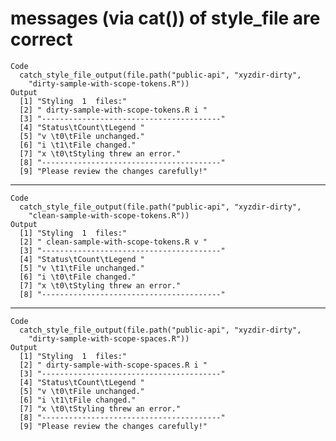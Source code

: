 # messages (via cat()) of style_file are correct

    Code
      catch_style_file_output(file.path("public-api", "xyzdir-dirty",
        "dirty-sample-with-scope-tokens.R"))
    Output
      [1] "Styling  1  files:"                      
      [2] " dirty-sample-with-scope-tokens.R i "    
      [3] "----------------------------------------"
      [4] "Status\tCount\tLegend "                  
      [5] "v \t0\tFile unchanged."                  
      [6] "i \t1\tFile changed."                    
      [7] "x \t0\tStyling threw an error."          
      [8] "----------------------------------------"
      [9] "Please review the changes carefully!"    

---

    Code
      catch_style_file_output(file.path("public-api", "xyzdir-dirty",
        "clean-sample-with-scope-tokens.R"))
    Output
      [1] "Styling  1  files:"                      
      [2] " clean-sample-with-scope-tokens.R v "    
      [3] "----------------------------------------"
      [4] "Status\tCount\tLegend "                  
      [5] "v \t1\tFile unchanged."                  
      [6] "i \t0\tFile changed."                    
      [7] "x \t0\tStyling threw an error."          
      [8] "----------------------------------------"

---

    Code
      catch_style_file_output(file.path("public-api", "xyzdir-dirty",
        "dirty-sample-with-scope-spaces.R"))
    Output
      [1] "Styling  1  files:"                      
      [2] " dirty-sample-with-scope-spaces.R i "    
      [3] "----------------------------------------"
      [4] "Status\tCount\tLegend "                  
      [5] "v \t0\tFile unchanged."                  
      [6] "i \t1\tFile changed."                    
      [7] "x \t0\tStyling threw an error."          
      [8] "----------------------------------------"
      [9] "Please review the changes carefully!"    

